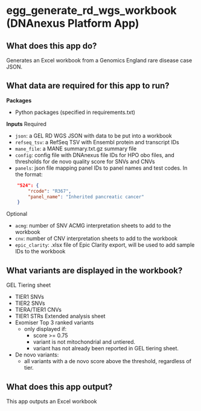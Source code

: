<!-- dx-header -->

# egg_generate_rd_wgs_workbook (DNAnexus Platform App)

## What does this app do?

Generates an Excel workbook from a Genomics England rare disease case JSON.


## What data are required for this app to run?

**Packages**
* Python packages (specified in requirements.txt)

**Inputs**
Required
* `json`: a GEL RD WGS JSON with data to be put into a workbook
* `refseq_tsv`: a RefSeq TSV with Ensembl protein and transcript IDs
* `mane_file`: a MANE summary.txt.gz summary file
* `config`: config file with DNAnexus file IDs for HPO obo files, and thresholds for de novo quality score for SNVs and CNVs
* `panels`: json file mapping panel IDs to panel names and test codes. In the format:
```json
    "524": {
        "rcode": "R367",
        "panel_name": "Inherited pancreatic cancer"
    }
```

Optional
* `acmg`: number of SNV ACMG interpretation sheets to add to the workbook
* `cnv`: number of CNV interpretation sheets to add to the workbook
* `epic_clarity`: .xlsx file of Epic Clarity export, will be used to add sample IDs to the workbook

## What variants are displayed in the workbook?
GEL Tiering sheet
* TIER1 SNVs
* TIER2 SNVs
* TIERA/TIER1 CNVs
* TIER1 STRs
Extended analysis sheet
* Exomiser Top 3 ranked variants
    * only displayed if:
        * score >= 0.75
        * variant is not mitochondrial and untiered.
        * variant has not already been reported in GEL tiering sheet.
* De novo variants:
    * all variants with a de novo score above the threshold, regardless of tier.

## What does this app output?

This app outputs an Excel workbook